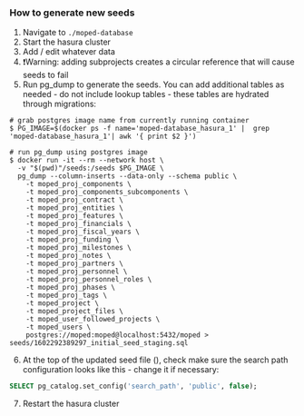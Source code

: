 ### How to generate new seeds

1. Navigate to `./moped-database`
2. Start the hasura cluster
3. Add / edit whatever data
4. ❗️Warning: adding subprojects creates a circular reference that will cause seeds to fail
5. Run pg_dump to generate the seeds. You can add additional tables as needed - do not include lookup tables - these tables are hydrated through migrations:

```shell
# grab postgres image name from currently running container
$ PG_IMAGE=$(docker ps -f name='moped-database_hasura_1' |  grep 'moped-database_hasura_1'| awk '{ print $2 }')

# run pg_dump using postgres image
$ docker run -it --rm --network host \
  -v "$(pwd)"/seeds:/seeds $PG_IMAGE \
  pg_dump --column-inserts --data-only --schema public \
    -t moped_proj_components \
    -t moped_proj_components_subcomponents \
    -t moped_proj_contract \
    -t moped_proj_entities \
    -t moped_proj_features \
    -t moped_proj_financials \
    -t moped_proj_fiscal_years \
    -t moped_proj_funding \
    -t moped_proj_milestones \
    -t moped_proj_notes \
    -t moped_proj_partners \
    -t moped_proj_personnel \
    -t moped_proj_personnel_roles \
    -t moped_proj_phases \
    -t moped_proj_tags \
    -t moped_project \
    -t moped_project_files \
    -t moped_user_followed_projects \
    -t moped_users \
    postgres://moped:moped@localhost:5432/moped > seeds/1602292389297_initial_seed_staging.sql
```

6. At the top of the updated seed file (), check make sure the search path configuration looks like this - change it if necessary:

```sql
SELECT pg_catalog.set_config('search_path', 'public', false);
```

7. Restart the hasura cluster
